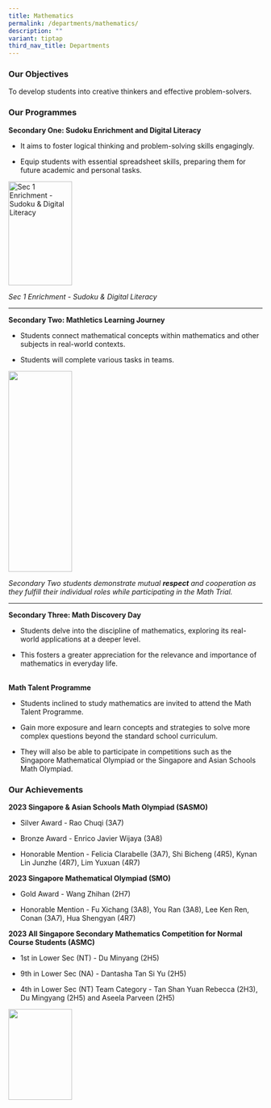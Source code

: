 ```yaml
---
title: Mathematics
permalink: /departments/mathematics/
description: ""
variant: tiptap
third_nav_title: Departments
---
```

<h3><strong>Our Objectives</strong></h3>
<p>To develop students into creative thinkers and effective problem-solvers.</p>
<h3><strong>Our Programmes</strong></h3>
<p><strong>Secondary One: Sudoku Enrichment and Digital Literacy</strong>
</p>
<ul>
<li>
<p>It aims to foster logical thinking and problem-solving skills engagingly.&nbsp;</p>
</li>
<li>
<p>Equip students with essential spreadsheet skills, preparing them for future
academic and personal tasks.</p>
</li>
</ul>
<div class="isomer-image-wrapper">
<img style="width: 50%;" height="206px;" width="281px;" alt="Sec 1 Enrichment - Sudoku &amp; Digital Literacy" src="https://lh7-us.googleusercontent.com/slidesz/AGV_vUemHtGvhtM1xBFQCKTsvvLPZK0GVopc7LoMmtAWFxzbTIT6vOZzjz1siVG6uXuC0I_LkgJWSiv0sxoE1MY2l4vIeL3NwO0eCzuRvz7tTUQQEWq-oDQUx8l6T0ZotDLuomzK7N_zeMOxsw9gZcFlNR3WI2X_mtc_=s2048?key=zsTXGgVDWAc4aZ25hKfEgg">
</div>
<p><em>Sec 1 Enrichment - Sudoku &amp; Digital Literacy</em>
</p>
<hr>
<p><strong>Secondary Two: Mathletics Learning Journey</strong>&nbsp;</p>
<ul>
<li>
<p>Students connect mathematical concepts within mathematics and other subjects
in real-world contexts.&nbsp;</p>
</li>
<li>
<p>Students will complete various tasks in teams.</p>
</li>
</ul>
<div class="isomer-image-wrapper">
<img style="width: 50%;" height="398px;" width="224px;" src="https://lh7-us.googleusercontent.com/slidesz/AGV_vUe1hS-AovXrpaLm3bPR_hz0OzahI4nCfM5xOeZptxtzGVFBM_hSdksSTAJA0kjbL80VxFVl3g_VmzHPv9g6vSCZjai7DJFiHL6_8lCCMqE1e9e8Cxbys49aZK0M1nDoL1_ZCDABscfXbF6Qmoy0Vj-4UA1OINs=s2048?key=zsTXGgVDWAc4aZ25hKfEgg">
</div>
<p><em>Secondary Two students demonstrate mutual </em><strong><em>respect</em></strong><em> and cooperation as they fulfill their individual roles while participating in the Math Trial.</em>
</p>
<hr>
<p><strong>Secondary Three: Math Discovery Day&nbsp;</strong>
</p>
<ul>
<li>
<p>Students delve into the discipline of mathematics, exploring its real-world
applications at a deeper level.&nbsp;</p>
</li>
<li>
<p>This fosters a greater appreciation for the relevance and importance of
mathematics in everyday life.</p>
</li>
</ul>
<p>
<br><strong>Math Talent Programme</strong>
</p>
<ul>
<li>
<p>Students inclined to study mathematics are invited to attend the Math
Talent Programme.</p>
</li>
<li>
<p>Gain more exposure and learn concepts and strategies to solve more complex
questions beyond the standard school curriculum.</p>
</li>
<li>
<p>They will also be able to participate in competitions such as the Singapore
Mathematical Olympiad or the Singapore and Asian Schools Math Olympiad.</p>
</li>
</ul>
<h3><strong>Our Achievements</strong></h3>
<p><strong>2023 Singapore &amp; Asian Schools Math Olympiad (SASMO)</strong>
</p>
<ul data-tight="true" class="tight">
<li>
<p>Silver Award - Rao Chuqi (3A7)</p>
</li>
<li>
<p>Bronze Award - Enrico Javier Wijaya (3A8)</p>
</li>
<li>
<p>Honorable Mention - Felicia Clarabelle (3A7), Shi Bicheng (4R5), Kynan
Lin Junzhe (4R7), Lim Yuxuan (4R7)</p>
</li>
</ul>
<p><strong>2023 Singapore Mathematical Olympiad (SMO)&nbsp;</strong>
</p>
<ul data-tight="true" class="tight">
<li>
<p>Gold Award - Wang Zhihan (2H7)</p>
</li>
<li>
<p>Honorable Mention - Fu Xichang (3A8), You Ran (3A8), Lee Ken Ren, Conan
(3A7), Hua Shengyan (4R7)</p>
</li>
</ul>
<p><strong>2023 All Singapore Secondary Mathematics Competition for Normal Course Students (ASMC)</strong>
</p>
<ul data-tight="true" class="tight">
<li>
<p>1st in Lower Sec (NT) - Du Minyang (2H5)</p>
</li>
<li>
<p>9th in Lower Sec (NA) - Dantasha Tan Si Yu (2H5)&nbsp;</p>
</li>
<li>
<p>4th in Lower Sec (NT) Team Category - Tan Shan Yuan Rebecca (2H3), Du
Mingyang (2H5) and Aseela Parveen (2H5)</p>
</li>
</ul>
<p></p>
<div class="isomer-image-wrapper">
<img style="width: 50%;" height="180px;" width="172px;" src="https://lh7-us.googleusercontent.com/slidesz/AGV_vUeeuw_Pk1wkv9xqQr68F8LWuotm4e-kiTboLIxM9ecXxNfoXMFCt2NdwiLNAtf7HPe9HkkwFaAIcCCHidKAWzHFqNcV4AE6p22irIdIO1GLmrAZQQuVYXbPyUZ4znSt64nVKwRSrj86mEgLNLn-IHYKtrOxgr28=s2048?key=zsTXGgVDWAc4aZ25hKfEgg">
</div>
<p></p>